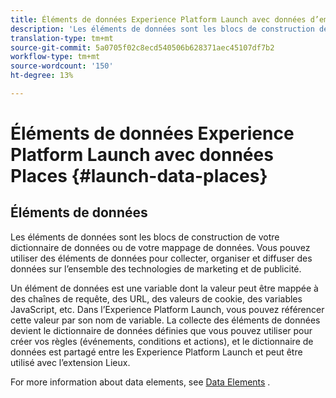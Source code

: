 ```yaml
---
title: Éléments de données Experience Platform Launch avec données d’emplacement
description: 'Les éléments de données sont les blocs de construction de votre dictionnaire de données (ou mappage de données). '
translation-type: tm+mt
source-git-commit: 5a0705f02c8ecd540506b628371aec45107df7b2
workflow-type: tm+mt
source-wordcount: '150'
ht-degree: 13%

---
```



# Éléments de données Experience Platform Launch avec données Places {#launch-data-places}

## Éléments de données

Les éléments de données sont les blocs de construction de votre dictionnaire de données ou de votre mappage de données. Vous pouvez utiliser des éléments de données pour collecter, organiser et diffuser des données sur l’ensemble des technologies de marketing et de publicité.

Un élément de données est une variable dont la valeur peut être mappée à des chaînes de requête, des URL, des valeurs de cookie, des variables JavaScript, etc. Dans l’Experience Platform Launch, vous pouvez référencer cette valeur par son nom de variable. La collecte des éléments de données devient le dictionnaire de données définies que vous pouvez utiliser pour créer vos règles (événements, conditions et actions), et le dictionnaire de données est partagé entre les Experience Platform Launch et peut être utilisé avec l’extension Lieux.

For more information about data elements, see [Data Elements](https://docs.adobelaunch.com/launch-reference/managing-resources/data-elements) .

